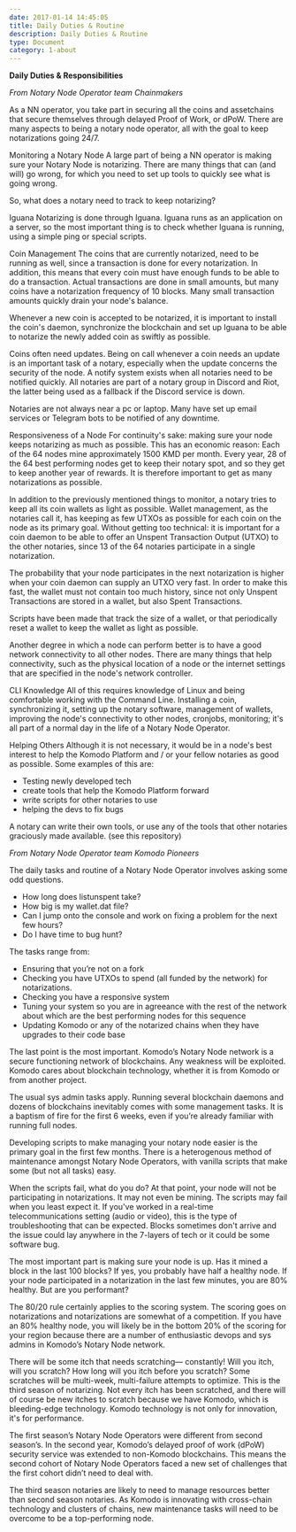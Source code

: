 ```yaml
---
date: 2017-01-14 14:45:05
title: Daily Duties & Routine
description: Daily Duties & Routine
type: Document
category: 1-about
---
```

**Daily Duties & Responsibilities**

*From Notary Node Operator team Chainmakers*

As a NN operator, you take part in securing all the coins and assetchains that secure themselves through delayed Proof of Work, or dPoW. There are many aspects to being a notary node operator, all with the goal to keep notarizations going 24/7.

Monitoring a Notary Node
A large part of being a NN operator is making sure your Notary Node is notarizing. There are many things that can (and will) go wrong, for which you need to set up tools to quickly see what is going wrong.

So, what does a notary need to track to keep notarizing?

Iguana
Notarizing is done through Iguana. Iguana runs as an application on a server, so the most important thing is to check whether Iguana is running, using a simple ping or special scripts.

Coin Management
The coins that are currently notarized, need to be running as well, since a transaction is done for every notarization.
In addition, this means that every coin must have enough funds to be able to do a transaction. Actual transactions are done in small amounts, but many coins have a notarization frequency of 10 blocks. Many small transaction amounts quickly drain your node's balance.

Whenever a new coin is accepted to be notarized, it is important to install the coin's daemon, synchronize the blockchain and set up Iguana to be able to notarize the newly added coin as swiftly as possible.

Coins often need updates. Being on call whenever a coin needs an update is an important task of a notary, especially when the update concerns the security of the node. A notify system exists when all notaries need to be notified quickly. All notaries are part of a notary group in Discord and Riot, the latter being used as a fallback if the Discord service is down.

Notaries are not always near a pc or laptop. Many have set up email services or Telegram bots to be notified of any downtime.

Responsiveness of a Node
For continuity's sake: making sure your node keeps notarizing as much as possible. This has an economic reason:
Each of the 64 nodes mine approximately 1500 KMD per month. Every year, 28 of the 64 best performing nodes get to keep their notary spot, and so they get to keep another year of rewards. It is therefore important to get as many notarizations as possible.

In addition to the previously mentioned things to monitor, a notary tries to keep all its coin wallets as light as possible. Wallet management, as the notaries call it, has keeping as few UTXOs as possible for each coin on the node as its primary goal.
Without getting too technical: it is important for a coin daemon to be able to offer an Unspent Transaction Output (UTXO) to the other notaries, since 13 of the 64 notaries participate in a single notarization.

The probability that your node participates in the next notarization is higher when your coin daemon can supply an UTXO very fast. In order to make this fast, the wallet must not contain too much history, since not only Unspent Transactions are stored in a wallet, but also Spent Transactions.

Scripts have been made that track the size of a wallet, or that periodically reset a wallet to keep the wallet as light as possible.

Another degree in which a node can perform better is to have a good network connectivity to all other nodes. There are many things that help connectivity, such as the physical location of a node or the internet settings that are specified in the node's network controller.

CLI Knowledge
All of this requires knowledge of Linux and being comfortable working with the Command Line. Installing a coin, synchronizing it, setting up the notary software, management of wallets, improving the node's connectivity to other nodes, cronjobs, monitoring; it's all part of a normal day in the life of a Notary Node Operator.

Helping Others
Although it is not necessary, it would be in a node's best interest to help the Komodo Platform and / or your fellow notaries as good as possible. Some examples of this are:

- Testing newly developed tech
- create tools that help the Komodo Platform forward
- write scripts for other notaries to use
- helping the devs to fix bugs

A notary can write their own tools, or use any of the tools that other notaries graciously made available. (see this repository)


*From Notary Node Operator team Komodo Pioneers*

The daily tasks and routine of a Notary Node Operator involves asking some odd questions.
- How long does listunspent take?
- How big is my wallet.dat file?
- Can I jump onto the console and work on fixing a problem for the next few hours?
- Do I have time to bug hunt?

The tasks range from:
- Ensuring that you’re not on a fork
- Checking you have UTXOs to spend (all funded by the network) for notarizations.
- Checking you have a responsive system
- Tuning your system so you are in agreeance with the rest of the network about which are the best performing nodes for this sequence
- Updating Komodo or any of the notarized chains when they have upgrades to their code base

The last point is the most important. Komodo’s Notary Node network is a secure functioning network of blockchains. Any weakness will be exploited.  Komodo cares about blockchain technology, whether it is from Komodo or from another project.

The usual sys admin tasks apply. Running several blockchain daemons and dozens of blockchains inevitably comes with some management tasks. It is a baptism of fire for the first 6 weeks, even if you’re already familiar with running full nodes.

Developing scripts to make managing your notary node easier is the primary goal in the first few months. There is a heterogenous method of maintenance amongst Notary Node Operators, with vanilla scripts that make some (but not all tasks) easy. 

When the scripts fail, what do you do? At that point, your node will not be participating in notarizations. It may not even be mining. The scripts may fail when you least expect it. If you've worked in a real-time telecommunications setting (audio or video), this is the type of troubleshooting that can be expected. Blocks sometimes don't arrive and the issue could lay anywhere in the 7-layers of tech or it could be some software bug.

The most important part is making sure your node is up. Has it mined a block in the last 100 blocks?  If yes, you probably have half a healthy node. If your node participated in a notarization in the last few minutes, you are 80% healthy. But are you performant?

The 80/20 rule certainly applies to the scoring system. The scoring goes on notarizations and notarizations are somewhat of a competition. If you have an 80% healthy node, you will likely be in the bottom 20% of the scoring for your region because there are a number of enthusiastic devops and sys admins in Komodo’s Notary Node network.

There will be some itch that needs scratching— constantly!  Will you itch, will you scratch?  How long will you itch before you scratch?  Some scratches will be multi-week, multi-failure attempts to optimize. This is the third season of notarizing. Not every itch has been scratched, and there will of course be new itches to scratch because we have Komodo, which is bleeding-edge technology. Komodo technology is not only for innovation, it's for performance.

The first season’s Notary Node Operators were different from second season’s.  In the second year, Komodo’s delayed proof of work (dPoW) security service was extended to non-Komodo blockchains. This means the second cohort of Notary Node Operators faced a new set of challenges that the first cohort didn’t need to deal with. 

The third season notaries are likely to need to manage resources better than second season notaries. As Komodo is innovating with cross-chain technology and clusters of chains, new maintenance tasks will need to be overcome to be a top-performing node.
